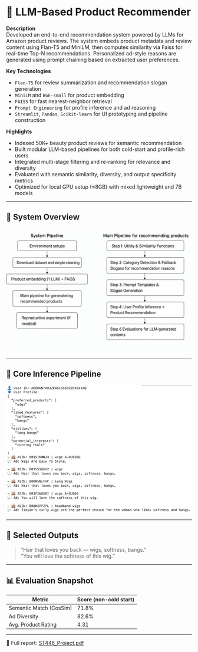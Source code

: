 # 📌 LLM-Based Product Recommender

**Description**  
Developed an end-to-end recommendation system powered by LLMs for Amazon product reviews. The system embeds product metadata and review content using Flan-T5 and MiniLM, then computes similarity via Faiss for real-time Top-N recommendations. Personalized ad-style reasons are generated using prompt chaining based on extracted user preferences.

**Key Technologies**  
- `Flan-T5` for review summarization and recommendation slogan generation  
- `MiniLM` and `BGE-small` for product embedding  
- `FAISS` for fast nearest-neighbor retrieval  
- `Prompt Engineering` for profile inference and ad reasoning  
- `Streamlit`, `Pandas`, `Scikit-learn` for UI prototyping and pipeline construction

**Highlights**  
- Indexed 50K+ beauty product reviews for semantic recommendation  
- Built modular LLM-based pipelines for both cold-start and profile-rich users  
- Integrated multi-stage filtering and re-ranking for relevance and diversity  
- Evaluated with semantic similarity, diversity, and output specificity metrics  
- Optimized for local GPU setup (≤8GB) with mixed lightweight and 7B models

---

## 🔁 System Overview

<img src="assets/LLM_pipeline.png" width="720">

---

## 🧠 Core Inference Pipeline

<img src="assets/LLM_recitem3.png" width="720">

---

## 🧾 Selected Outputs

> “Hair that loves you back — wigs, softness, bangs.”  
> “You will love the softness of this wig.”

---

## 📊 Evaluation Snapshot

| Metric                  | Score (non-cold start) |
|-------------------------|------------------------|
| Semantic Match (CosSim) | 71.8%                  |
| Ad Diversity            | 82.6%                  |
| Avg. Product Rating     | 4.31                   |

---

📁 Full report: [ST446_Project.pdf](./4%20Report/ST446_Project.pdf)